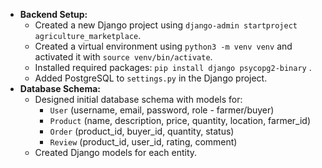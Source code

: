  
* **Backend Setup:**
    * Created a new Django project using `django-admin startproject agriculture_marketplace`.
    * Created a virtual environment using `python3 -m venv venv` and activated it with `source venv/bin/activate`.
    * Installed required packages: `pip install django psycopg2-binary`  .
    * Added PostgreSQL to `settings.py` in the Django project.
* **Database Schema:**
    * Designed initial database schema with models for:
        * `User` (username, email, password, role - farmer/buyer)
        * `Product` (name, description, price, quantity, location, farmer_id)
        * `Order` (product_id, buyer_id, quantity, status)
        * `Review` (product_id, user_id, rating, comment)
    * Created Django models for each entity.
 